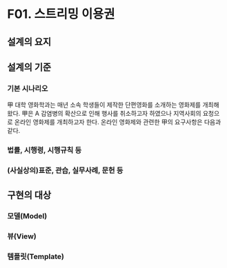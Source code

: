 # F01. 스트리밍 이용권
## 설계의 요지

## 설계의 기준
### 기본 시나리오
甲 대학 영화학과는 매년 소속 학생들이 제작한 단편영화를 소개하는 영화제를 개최해왔다. 甲은 A 감염병의 확산으로 인해 행사를 취소하고자 하였으나 지역사회의 요청으로 온라인 영화제를 개최하고자 한다. 온라인 영화제와 관련한 甲의 요구사항은 다음과 같다.


### 법률, 시행령, 시행규칙 등

### (사실상의)표준, 관습, 실무사례, 문헌 등

## 구현의 대상
### 모델(Model)
### 뷰(View)
### 템플릿(Template)